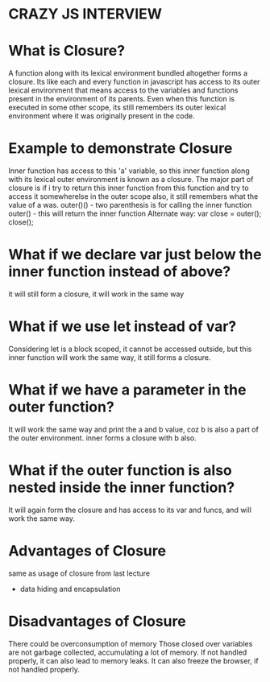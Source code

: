# CRAZY JS INTERVIEW

# What is Closure?
A function along with its lexical environment bundled altogether forms a closure. Its like each and every function in javascript has access to its outer lexical environment that means access to the variables and functions present in the environment of its parents. Even when this function is executed in some other scope, its still remembers its outer lexical environment where it was originally present in the code.

# Example to demonstrate Closure
Inner function has access to this 'a' variable, so this inner function along with its lexical outer environment is known as a closure. The major part of closure is if i try to return this inner function from this function and try to access it somewherelse in the outer scope also, it still remembers what the value of a was.
outer()() - two parenthesis is for calling the inner function
outer() - this will return the inner function
Alternate way: 
var close = outer();
close();

# What if we declare var just below the inner function instead of above?
it will still form a closure, it will work in the same way

# What if we use let instead of var?
Considering let is a block scoped, it cannot be accessed outside, but this inner function will work the same way, it still forms a closure.

# What if we have a parameter in the outer function?
It will work the same way and print the a and b value, coz b is also a part of the outer environment. inner forms a closure with b also.

# What if the outer function is also nested inside the inner function?
It will again form the closure and has access to its var and funcs, and will work the same way.

# Advantages of Closure
same as usage of closure from last lecture
+ data hiding and encapsulation

# Disadvantages of Closure
There could be overconsumption of memory
Those closed over variables are not garbage collected, accumulating a lot of memory.
If not handled properly, it can also lead to memory leaks.
It can also freeze the browser, if not handled properly.